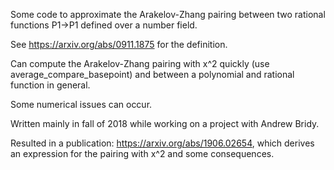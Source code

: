 Some code to approximate the Arakelov-Zhang pairing between two rational functions P1->P1 defined over a number field.

See https://arxiv.org/abs/0911.1875 for the definition.

Can compute the Arakelov-Zhang pairing with x^2 quickly (use average_compare_basepoint) and between a polynomial and rational function in general.

Some numerical issues can occur.

Written mainly in fall of 2018 while working on a project with Andrew Bridy.

Resulted in a publication: https://arxiv.org/abs/1906.02654, which derives an expression for the pairing with x^2 and some consequences.
